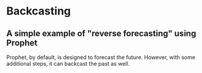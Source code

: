 # Backcasting
## A simple example of "reverse forecasting" using Prophet
 
 Prophet, by default, is designed to forecast the future. However, with some additional steps, it can backcast the past as well.
